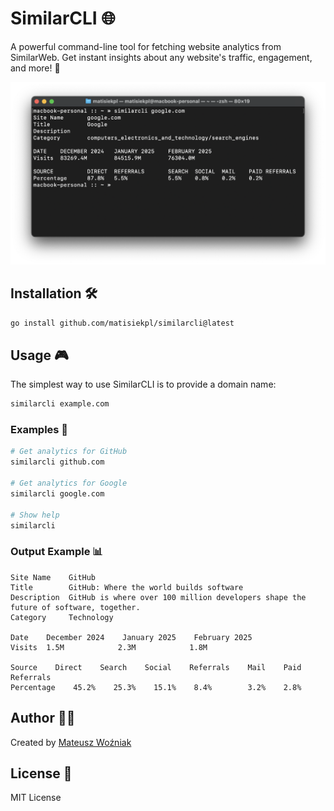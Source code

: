 # SimilarCLI 🌐

A powerful command-line tool for fetching website analytics from SimilarWeb. Get instant insights about any website's traffic, engagement, and more! 🚀

![SimilarCLI](similarcli.png)

## Installation 🛠️

```bash
go install github.com/matisiekpl/similarcli@latest
```

## Usage 🎮

The simplest way to use SimilarCLI is to provide a domain name:

```bash
similarcli example.com
```

### Examples 📝

```bash
# Get analytics for GitHub
similarcli github.com

# Get analytics for Google
similarcli google.com

# Show help
similarcli
```

### Output Example 📊

```
Site Name    GitHub
Title        GitHub: Where the world builds software
Description  GitHub is where over 100 million developers shape the future of software, together.
Category     Technology

Date    December 2024    January 2025    February 2025
Visits  1.5M            2.3M            1.8M

Source    Direct    Search    Social    Referrals    Mail    Paid Referrals
Percentage    45.2%    25.3%    15.1%    8.4%        3.2%    2.8%
```

## Author 👨‍💻

Created by [Mateusz Woźniak](https://github.com/matisiekpl)

## License 📄

MIT License
